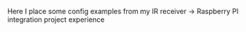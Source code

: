 Here I place some config examples from my IR receiver -> Raspberry PI integration project experience